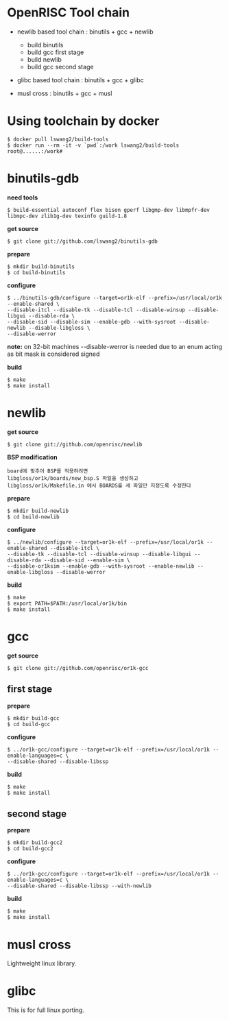 OpenRISC Tool chain
===================

* newlib based tool chain : binutils + gcc + newlib
  * build binutils
  * build gcc first stage
  * build newlib
  * build gcc second stage

* glibc based tool chain : binutils + gcc + glibc
* musl cross : binutils + gcc + musl

# Using toolchain by docker
    $ docker pull lswang2/build-tools
    $ docker run --rm -it -v `pwd`:/work lswang2/build-tools
    root@......:/work#

# binutils-gdb

**need tools**

    $ build-essential autoconf flex bison gperf libgmp-dev libmpfr-dev libmpc-dev zlib1g-dev texinfo guild-1.8

**get source**

    $ git clone git://github.com/lswang2/binutils-gdb

**prepare**

    $ mkdir build-binutils
    $ cd build-binutils

**configure**

    $ ../binutils-gdb/configure --target=or1k-elf --prefix=/usr/local/or1k --enable-shared \
    --disable-itcl --disable-tk --disable-tcl --disable-winsup --disable-libgui --disable-rda \
    --disable-sid --disable-sim --enable-gdb --with-sysroot --disable-newlib --disable-libgloss \
    --disable-werror
    
**note:**
on 32-bit machines --disable-werror is needed due to an enum acting as bit mask is considered signed

**build**

    $ make
    $ make install

# newlib

**get source**

    $ git clone git://github.com/openrisc/newlib

**BSP modification**

    board에 맞추어 BSP를 적용하려면
    libgloss/or1k/boards/new_bsp.S 파일을 생성하고
    libgloss/or1k/Makefile.in 에서 BOARDS를 새 파일만 지정도록 수정한다

**prepare**

    $ mkdir build-newlib
    $ cd build-newlib

**configure**

    $ ../newlib/configure --target=or1k-elf --prefix=/usr/local/or1k --enable-shared --disable-itcl \
    --disable-tk --disable-tcl --disable-winsup --disable-libgui --disable-rda --disable-sid --enable-sim \
    --disable-or1ksim --enable-gdb --with-sysroot --enable-newlib --enable-libgloss --disable-werror

**build**

    $ make
    $ export PATH=$PATH:/usr/local/or1k/bin
    $ make install

# gcc

**get source**

    $ git clone git://github.com/openrisc/or1k-gcc

## first stage

**prepare**

    $ mkdir build-gcc
    $ cd build-gcc

**configure**

    $ ../or1k-gcc/configure --target=or1k-elf --prefix=/usr/local/or1k --enable-languages=c \
    --disable-shared --disable-libssp

**build**

    $ make
    $ make install

## second stage

**prepare**

    $ mkdir build-gcc2
    $ cd build-gcc2

**configure**

    $ ../or1k-gcc/configure --target=or1k-elf --prefix=/usr/local/or1k --enable-languages=c \
    --disable-shared --disable-libssp --with-newlib

**build**

    $ make
    $ make install

# musl cross

Lightweight linux library.

# glibc

This is for full linux porting.

